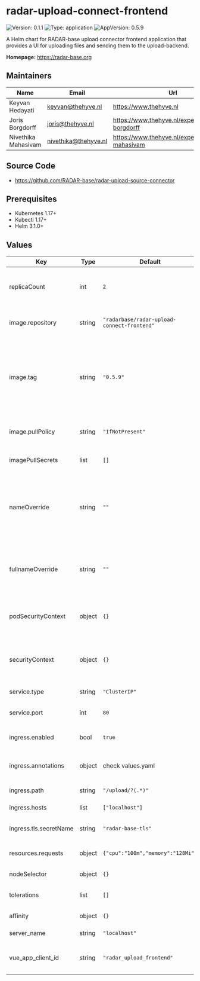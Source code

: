 

# radar-upload-connect-frontend

![Version: 0.1.1](https://img.shields.io/badge/Version-0.1.1-informational?style=flat-square) ![Type: application](https://img.shields.io/badge/Type-application-informational?style=flat-square) ![AppVersion: 0.5.9](https://img.shields.io/badge/AppVersion-0.5.9-informational?style=flat-square)

A Helm chart for RADAR-base upload connector frontend application that provides a UI for uploading files and sending them to the upload-backend.

**Homepage:** <https://radar-base.org>

## Maintainers

| Name | Email | Url |
| ---- | ------ | --- |
| Keyvan Hedayati | keyvan@thehyve.nl | https://www.thehyve.nl |
| Joris Borgdorff | joris@thehyve.nl | https://www.thehyve.nl/experts/joris-borgdorff |
| Nivethika Mahasivam | nivethika@thehyve.nl | https://www.thehyve.nl/experts/nivethika-mahasivam |

## Source Code

* <https://github.com/RADAR-base/radar-upload-source-connector>

## Prerequisites
* Kubernetes 1.17+
* Kubectl 1.17+
* Helm 3.1.0+

## Values

| Key | Type | Default | Description |
|-----|------|---------|-------------|
| replicaCount | int | `2` | Number of radar-upload-connect-frontend replicas to deploy |
| image.repository | string | `"radarbase/radar-upload-connect-frontend"` | radar-upload-connect-frontend image repository |
| image.tag | string | `"0.5.9"` | radar-upload-connect-frontend image tag (immutable tags are recommended) Overrides the image tag whose default is the chart appVersion. |
| image.pullPolicy | string | `"IfNotPresent"` | radar-upload-connect-frontend image pull policy |
| imagePullSecrets | list | `[]` | Docker registry secret names as an array |
| nameOverride | string | `""` | String to partially override radar-upload-connect-frontend.fullname template with a string (will prepend the release name) |
| fullnameOverride | string | `""` | String to fully override radar-upload-connect-frontend.fullname template with a string |
| podSecurityContext | object | `{}` | Configure radar-upload-connect-frontend pods' Security Context |
| securityContext | object | `{}` | Configure radar-upload-connect-frontend containers' Security Context |
| service.type | string | `"ClusterIP"` | Kubernetes Service type |
| service.port | int | `80` | radar-upload-connect-frontend port |
| ingress.enabled | bool | `true` | Enable ingress controller resource |
| ingress.annotations | object | check values.yaml | Annotations that define default ingress class, certificate issuer |
| ingress.path | string | `"/upload/?(.*)"` | Path within the url structure |
| ingress.hosts | list | `["localhost"]` | Host to listen to requests to |
| ingress.tls.secretName | string | `"radar-base-tls"` | Name of the secret containing TLS certificates |
| resources.requests | object | `{"cpu":"100m","memory":"128Mi"}` | CPU/Memory resource requests |
| nodeSelector | object | `{}` | Node labels for pod assignment |
| tolerations | list | `[]` | Toleration labels for pod assignment |
| affinity | object | `{}` | Affinity labels for pod assignment |
| server_name | string | `"localhost"` | Server name or domain name |
| vue_app_client_id | string | `"radar_upload_frontend"` | OAuth2 client id of the upload connect frontend application |

